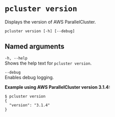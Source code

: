 # `pcluster version`<a name="pcluster.version-v3"></a>

Displays the version of AWS ParallelCluster\.

```
pcluster version [-h] [--debug]
```

## Named arguments<a name="pcluster-v3.version.namedargs"></a>

`-h, --help`  
Shows the help text for `pcluster version`\.

`--debug`  
Enables debug logging\.

**Example using AWS ParallelCluster version 3\.1\.4:**

```
$ pcluster version
{
  "version": "3.1.4"
}
```
